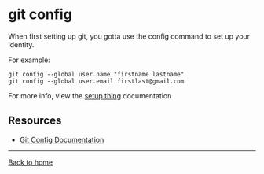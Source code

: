 # git config

When first setting up git, you gotta use the config command to set up your identity.

For example:
```
git config --global user.name "firstname lastname"
git config --global user.email firstlast@gmail.com
```
For more info, view the [setup thing](https://git-scm.com/book/en/v2/Getting-Started-First-Time-Git-Setup) documentation

## Resources

- [Git Config Documentation](https://git-scm.com/docs/git-config)

---

[Back to home](../README.md)
